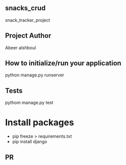 ## snacks_crud

snack_tracker_project

## Project Author

Abeer alshboul

## How to initialize/run your application

python manage.py runserver

## Tests

pythom manage.py test

# Install packages

* pip freeze > requirements.txt 
* pip install django

## PR
